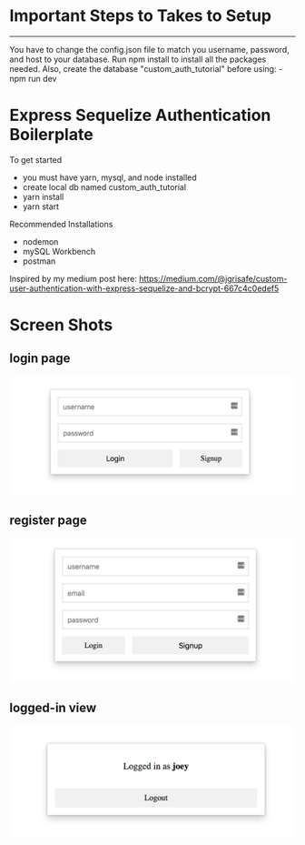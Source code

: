 # Important Steps to Takes to Setup
-----------------------------------------------
You have to change the config.json file to
match you username, password, and host to your
database.
Run npm install to install all the packages
needed.
Also, create the database "custom_auth_tutorial"
before using:
-npm run dev

# Express Sequelize Authentication Boilerplate

To get started

- you must have yarn, mysql, and node installed
- create local db named custom_auth_tutorial
- yarn install
- yarn start

Recommended Installations

 - nodemon
 - mySQL Workbench
 - postman


Inspired by my medium post here:
https://medium.com/@jgrisafe/custom-user-authentication-with-express-sequelize-and-bcrypt-667c4c0edef5

# Screen Shots

## login page
![login image](./images/login.png)

## register page
![register image](./images/register.png)

## logged-in view
![logged-in image](./images/logged-in.png)

